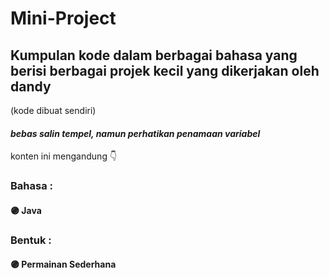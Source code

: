 # Mini-Project
## Kumpulan kode dalam berbagai bahasa yang berisi berbagai projek kecil yang dikerjakan oleh dandy
(kode dibuat sendiri) 
#### _bebas salin tempel, namun perhatikan penamaan variabel_


konten ini mengandung 👇
### Bahasa :
#### 🟣 Java

### Bentuk :
#### 🟣 Permainan Sederhana

